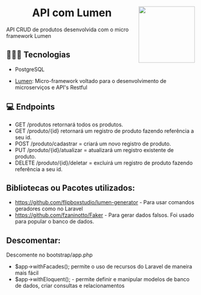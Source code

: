 # <img width="150px" height="150px" align="right" src="https://github.com/LuanaFeliciano/API_products/assets/98564118/37386e46-cca1-4996-ba17-cbefbdfd0b92">  <h1 align="center"> API com Lumen </h1>

API CRUD de produtos desenvolvida com o micro framework Lumen


## 👩🏽‍💻 Tecnologias
- PostgreSQL
 * [Lumen](https://lumen.laravel.com/docs): Micro-framework voltado para o desenvolvimento de microserviços e API's Restful


## 💻 Endpoints
- GET /produtos retornará todos os produtos.
- GET /produto/{id} retornará um registro de produto fazendo referência a seu id.
- POST /produto/cadastrar = criará um novo registro de produto.
- PUT /produto/{id}/atualizar = atualizará um registro existente de produto.
- DELETE /produto/{id}/deletar = excluirá um registro de produto fazendo referência a seu id.

## Bibliotecas ou Pacotes utilizados:
- https://github.com/flipboxstudio/lumen-generator - Para usar comandos geradores como no Laravel
- https://github.com/fzaninotto/Faker - Para gerar dados falsos. Foi usado para popular o banco de dados.

## Descomentar:
Descomente no bootstrap/app.php
- $app->withFacades();  permite o uso de recursos do Laravel de maneira mais fácil
- $app->withEloquent(); - permite definir e manipular modelos de banco de dados, criar consultas e relacionamentos
